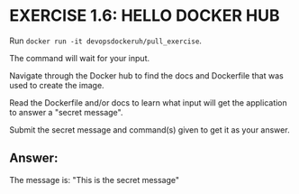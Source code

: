 # EXERCISE 1.6: HELLO DOCKER HUB

Run `docker run -it devopsdockeruh/pull_exercise`.

The command will wait for your input.

Navigate through the Docker hub to find the docs and Dockerfile that was used to create the image.

Read the Dockerfile and/or docs to learn what input will get the application to answer a "secret message".

Submit the secret message and command(s) given to get it as your answer.

## Answer:

The message is: "This is the secret message"
